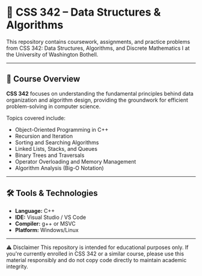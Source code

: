 # 📘 CSS 342 – Data Structures & Algorithms

This repository contains coursework, assignments, and practice problems from CSS 342: Data Structures, Algorithms, and Discrete Mathematics I at the University of Washington Bothell.

---

## 🧠 Course Overview

**CSS 342** focuses on understanding the fundamental principles behind data organization and algorithm design, providing the groundwork for efficient problem-solving in computer science.

Topics covered include:

- Object-Oriented Programming in C++
- Recursion and Iteration
- Sorting and Searching Algorithms
- Linked Lists, Stacks, and Queues
- Binary Trees and Traversals
- Operator Overloading and Memory Management
- Algorithm Analysis (Big-O Notation)

---

## 🛠️ Tools & Technologies

- **Language:** C++
- **IDE:** Visual Studio / VS Code
- **Compiler:** g++ or MSVC
- **Platform:** Windows/Linux

---

⚠️ Disclaimer
This repository is intended for educational purposes only. If you're currently enrolled in CSS 342 or a similar course, please use this material responsibly and do not copy code directly to maintain academic integrity.
